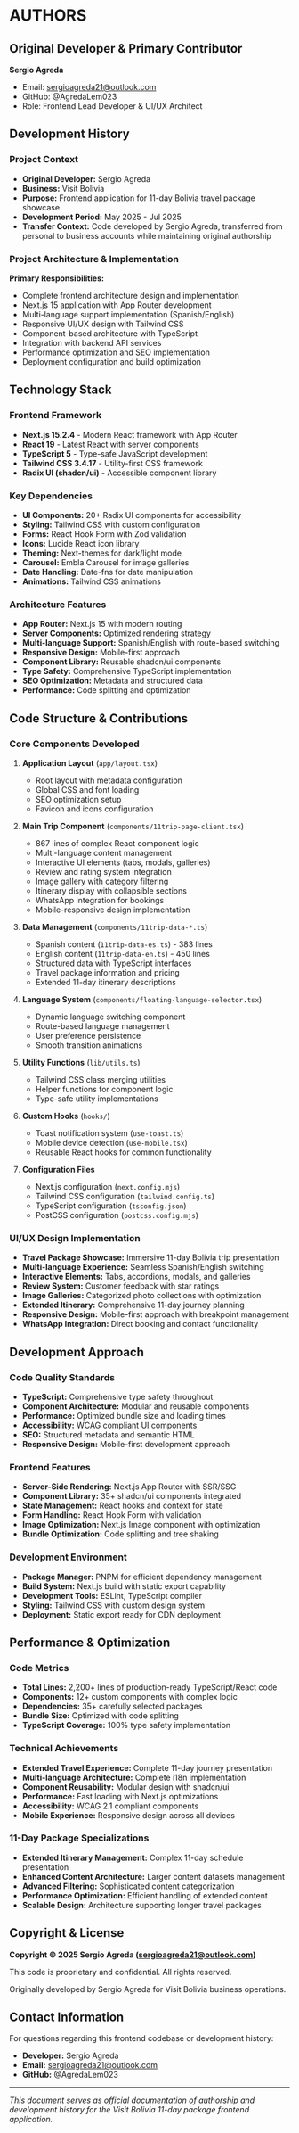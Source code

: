 # AUTHORS

## Original Developer & Primary Contributor

**Sergio Agreda**
- Email: sergioagreda21@outlook.com
- GitHub: @AgredaLem023
- Role: Frontend Lead Developer & UI/UX Architect

## Development History

### Project Context
- **Original Developer:** Sergio Agreda
- **Business:** Visit Bolivia
- **Purpose:** Frontend application for 11-day Bolivia travel package showcase
- **Development Period:** May 2025 - Jul 2025
- **Transfer Context:** Code developed by Sergio Agreda, transferred from personal to business accounts while maintaining original authorship

### Project Architecture & Implementation

**Primary Responsibilities:**
- Complete frontend architecture design and implementation
- Next.js 15 application with App Router development
- Multi-language support implementation (Spanish/English)
- Responsive UI/UX design with Tailwind CSS
- Component-based architecture with TypeScript
- Integration with backend API services
- Performance optimization and SEO implementation
- Deployment configuration and build optimization

## Technology Stack

### Frontend Framework
- **Next.js 15.2.4** - Modern React framework with App Router
- **React 19** - Latest React with server components
- **TypeScript 5** - Type-safe JavaScript development
- **Tailwind CSS 3.4.17** - Utility-first CSS framework
- **Radix UI (shadcn/ui)** - Accessible component library

### Key Dependencies
- **UI Components:** 20+ Radix UI components for accessibility
- **Styling:** Tailwind CSS with custom configuration
- **Forms:** React Hook Form with Zod validation
- **Icons:** Lucide React icon library
- **Theming:** Next-themes for dark/light mode
- **Carousel:** Embla Carousel for image galleries
- **Date Handling:** Date-fns for date manipulation
- **Animations:** Tailwind CSS animations

### Architecture Features
- **App Router:** Next.js 15 with modern routing
- **Server Components:** Optimized rendering strategy
- **Multi-language Support:** Spanish/English with route-based switching
- **Responsive Design:** Mobile-first approach
- **Component Library:** Reusable shadcn/ui components
- **Type Safety:** Comprehensive TypeScript implementation
- **SEO Optimization:** Metadata and structured data
- **Performance:** Code splitting and optimization

## Code Structure & Contributions

### Core Components Developed
1. **Application Layout** (`app/layout.tsx`)
   - Root layout with metadata configuration
   - Global CSS and font loading
   - SEO optimization setup
   - Favicon and icons configuration

2. **Main Trip Component** (`components/11trip-page-client.tsx`)
   - 867 lines of complex React component logic
   - Multi-language content management
   - Interactive UI elements (tabs, modals, galleries)
   - Review and rating system integration
   - Image gallery with category filtering
   - Itinerary display with collapsible sections
   - WhatsApp integration for bookings
   - Mobile-responsive design implementation

3. **Data Management** (`components/11trip-data-*.ts`)
   - Spanish content (`11trip-data-es.ts`) - 383 lines
   - English content (`11trip-data-en.ts`) - 450 lines
   - Structured data with TypeScript interfaces
   - Travel package information and pricing
   - Extended 11-day itinerary descriptions

4. **Language System** (`components/floating-language-selector.tsx`)
   - Dynamic language switching component
   - Route-based language management
   - User preference persistence
   - Smooth transition animations

5. **Utility Functions** (`lib/utils.ts`)
   - Tailwind CSS class merging utilities
   - Helper functions for component logic
   - Type-safe utility implementations

6. **Custom Hooks** (`hooks/`)
   - Toast notification system (`use-toast.ts`)
   - Mobile device detection (`use-mobile.tsx`)
   - Reusable React hooks for common functionality

7. **Configuration Files**
   - Next.js configuration (`next.config.mjs`)
   - Tailwind CSS configuration (`tailwind.config.ts`)
   - TypeScript configuration (`tsconfig.json`)
   - PostCSS configuration (`postcss.config.mjs`)

### UI/UX Design Implementation
- **Travel Package Showcase:** Immersive 11-day Bolivia trip presentation
- **Multi-language Experience:** Seamless Spanish/English switching
- **Interactive Elements:** Tabs, accordions, modals, and galleries
- **Review System:** Customer feedback with star ratings
- **Image Galleries:** Categorized photo collections with optimization
- **Extended Itinerary:** Comprehensive 11-day journey planning
- **Responsive Design:** Mobile-first approach with breakpoint management
- **WhatsApp Integration:** Direct booking and contact functionality

## Development Approach

### Code Quality Standards
- **TypeScript:** Comprehensive type safety throughout
- **Component Architecture:** Modular and reusable components
- **Performance:** Optimized bundle size and loading times
- **Accessibility:** WCAG compliant UI components
- **SEO:** Structured metadata and semantic HTML
- **Responsive Design:** Mobile-first development approach

### Frontend Features
- **Server-Side Rendering:** Next.js App Router with SSR/SSG
- **Component Library:** 35+ shadcn/ui components integrated
- **State Management:** React hooks and context for state
- **Form Handling:** React Hook Form with validation
- **Image Optimization:** Next.js Image component with optimization
- **Bundle Optimization:** Code splitting and tree shaking

### Development Environment
- **Package Manager:** PNPM for efficient dependency management
- **Build System:** Next.js build with static export capability
- **Development Tools:** ESLint, TypeScript compiler
- **Styling:** Tailwind CSS with custom design system
- **Deployment:** Static export ready for CDN deployment

## Performance & Optimization

### Code Metrics
- **Total Lines:** 2,200+ lines of production-ready TypeScript/React code
- **Components:** 12+ custom components with complex logic
- **Dependencies:** 35+ carefully selected packages
- **Bundle Size:** Optimized with code splitting
- **TypeScript Coverage:** 100% type safety implementation

### Technical Achievements
- **Extended Travel Experience:** Complete 11-day journey presentation
- **Multi-language Architecture:** Complete i18n implementation
- **Component Reusability:** Modular design with shadcn/ui
- **Performance:** Fast loading with Next.js optimizations
- **Accessibility:** WCAG 2.1 compliant components
- **Mobile Experience:** Responsive design across all devices

### 11-Day Package Specializations
- **Extended Itinerary Management:** Complex 11-day schedule presentation
- **Enhanced Content Architecture:** Larger content datasets management
- **Advanced Filtering:** Sophisticated content categorization
- **Performance Optimization:** Efficient handling of extended content
- **Scalable Design:** Architecture supporting longer travel packages

## Copyright & License

**Copyright © 2025 Sergio Agreda (sergioagreda21@outlook.com)**

This code is proprietary and confidential. All rights reserved.

Originally developed by Sergio Agreda for Visit Bolivia business operations.

## Contact Information

For questions regarding this frontend codebase or development history:
- **Developer:** Sergio Agreda
- **Email:** sergioagreda21@outlook.com
- **GitHub:** @AgredaLem023

---

*This document serves as official documentation of authorship and development history for the Visit Bolivia 11-day package frontend application.* 